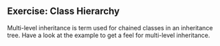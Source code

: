 ## Exercise: Class Hierarchy

Multi-level inheritance is term used for chained classes in an inheritance tree. Have a look at the example to get a feel for multi-level inheritance.
